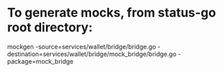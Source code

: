# To generate mocks, from status-go root directory:
mockgen -source=services/wallet/bridge/bridge.go -destination=services/wallet/bridge/mock_bridge/bridge.go -package=mock_bridge
